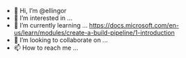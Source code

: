 - 👋 Hi, I’m @ellingor
- 👀 I’m interested in ...
- 🌱 I’m currently learning ... https://docs.microsoft.com/en-us/learn/modules/create-a-build-pipeline/1-introduction
- 💞️ I’m looking to collaborate on ...
- 📫 How to reach me ...

<!---
ellingor/ellingor is a ✨ special ✨ repository because its `README.md` (this file) appears on your GitHub profile.
You can click the Preview link to take a look at your changes.
--->

